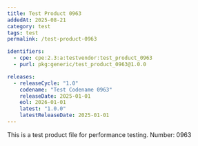 ```yaml
---
title: Test Product 0963
addedAt: 2025-08-21
category: test
tags: test
permalink: /test-product-0963

identifiers:
  - cpe: cpe:2.3:a:testvendor:test_product_0963
  - purl: pkg:generic/test_product_0963@1.0.0

releases:
  - releaseCycle: "1.0"
    codename: "Test Codename 0963"
    releaseDate: 2025-01-01
    eol: 2026-01-01
    latest: "1.0.0"
    latestReleaseDate: 2025-01-01
---
```


This is a test product file for performance testing. Number: 0963
